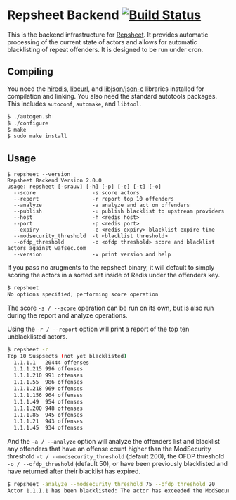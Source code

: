 # Repsheet Backend  [![Build Status](https://secure.travis-ci.org/repsheet/backend.png)](http://travis-ci.org/repsheet/backend?branch=master)

This is the backend infrastructure for
[Repsheet](https://github.com/repsheet/repsheet). It provides
automatic processing of the current state of actors and allows for
automatic blacklisting of repeat offenders. It is designed to be run
under cron.

## Compiling

You need the [hiredis](https://github.com/redis/hiredis),
[libcurl](http://curl.haxx.se/libcurl/), and
[libjson/json-c](https://github.com/json-c/json-c) libraries installed
for compilation and linking. You also need the standard autotools
packages. This includes `autoconf`, `automake`, and `libtool`.

```sh
$ ./autogen.sh
$ ./configure
$ make
$ sudo make install
```

## Usage

```
$ repsheet --version
Repsheet Backend Version 2.0.0
usage: repsheet [-srauv] [-h] [-p] [-e] [-t] [-o]
  --score                  -s score actors
  --report                 -r report top 10 offenders
  --analyze                -a analyze and act on offenders
  --publish                -u publish blacklist to upstream providers
  --host                   -h <redis host>
  --port                   -p <redis port>
  --expiry                 -e <redis expiry> blacklist expire time
  --modsecurity_threshold  -t <blacklist threshold>
  --ofdp_threshold         -o <ofdp threshold> score and blacklist actors against wafsec.com
  --version                -v print version and help
```

If you pass no arugments to the repsheet binary, it will default to
simply scoring the actors in a sorted set inside of Redis under the
offenders key.

```sh
$ repsheet
No options specified, performing score operation
```

The score `-s / --score` operation can be run on its own, but is also
run during the report and analyze operations.

Using the `-r / --report` option will print a report of the top ten
unblacklisted actors.

```sh
$ repsheet -r
Top 10 Suspsects (not yet blacklisted)
  1.1.1.1	20444 offenses
  1.1.1.215	996 offenses
  1.1.1.210	991 offenses
  1.1.1.55	986 offenses
  1.1.1.218	969 offenses
  1.1.1.156	964 offenses
  1.1.1.49	954 offenses
  1.1.1.200	948 offenses
  1.1.1.85	945 offenses
  1.1.1.21	943 offenses
  1.1.1.45	934 offenses
```

And the `-a / --analyze` option will analyze the offenders list and
blacklist any offenders that have an offense count higher than the
ModSecurity threshold `-t / --modsecurity_threshold` (default 200),
the OFDP threshold `-o / --ofdp_threshold` (default 50), or have been previously
blacklisted and have returned after their blacklist has expired.

```sh
$ repsheet -analyze --modsecurity_threshold 75 --ofdp_threshold 20
Actor 1.1.1.1 has been blacklisted: The actor has exceeded the ModSecurity blacklist threshold. [Score: 181]
```

